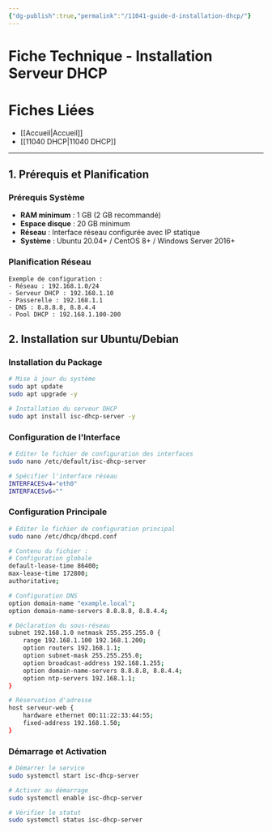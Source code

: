 ```yaml
---
{"dg-publish":true,"permalink":"/11041-guide-d-installation-dhcp/"}
---
```


# Fiche Technique - Installation Serveur DHCP
# Fiches Liées
- [[Accueil\|Accueil]]
- [[11040 DHCP\|11040 DHCP]]
---
## 1. Prérequis et Planification

### Prérequis Système

- **RAM minimum** : 1 GB (2 GB recommandé)
- **Espace disque** : 20 GB minimum
- **Réseau** : Interface réseau configurée avec IP statique
- **Système** : Ubuntu 20.04+ / CentOS 8+ / Windows Server 2016+

### Planification Réseau

```
Exemple de configuration :
- Réseau : 192.168.1.0/24
- Serveur DHCP : 192.168.1.10
- Passerelle : 192.168.1.1
- DNS : 8.8.8.8, 8.8.4.4
- Pool DHCP : 192.168.1.100-200
```

## 2. Installation sur Ubuntu/Debian

### Installation du Package

```bash
# Mise à jour du système
sudo apt update
sudo apt upgrade -y

# Installation du serveur DHCP
sudo apt install isc-dhcp-server -y
```

### Configuration de l'Interface

```bash
# Éditer le fichier de configuration des interfaces
sudo nano /etc/default/isc-dhcp-server

# Spécifier l'interface réseau
INTERFACESv4="eth0"
INTERFACESv6=""
```

### Configuration Principale

```bash
# Éditer le fichier de configuration principal
sudo nano /etc/dhcp/dhcpd.conf

# Contenu du fichier :
# Configuration globale
default-lease-time 86400;
max-lease-time 172800;
authoritative;

# Configuration DNS
option domain-name "example.local";
option domain-name-servers 8.8.8.8, 8.8.4.4;

# Déclaration du sous-réseau
subnet 192.168.1.0 netmask 255.255.255.0 {
    range 192.168.1.100 192.168.1.200;
    option routers 192.168.1.1;
    option subnet-mask 255.255.255.0;
    option broadcast-address 192.168.1.255;
    option domain-name-servers 8.8.8.8, 8.8.4.4;
    option ntp-servers 192.168.1.1;
}

# Réservation d'adresse
host serveur-web {
    hardware ethernet 00:11:22:33:44:55;
    fixed-address 192.168.1.50;
}
```

### Démarrage et Activation

```bash
# Démarrer le service
sudo systemctl start isc-dhcp-server

# Activer au démarrage
sudo systemctl enable isc-dhcp-server

# Vérifier le statut
sudo systemctl status isc-dhcp-server
```

